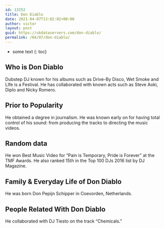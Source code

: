 ```yaml
---
id: 13252
title: Don Diablo
date: 2021-04-07T13:02:02+00:00
author: victor
layout: post
guid: https://ukdataservers.com/don-diablo/
permalink: /04/07/don-diablo/
---
```


* some text
{: toc}


## Who is Don Diablo



Dubstep DJ known for his albums such as Drive-By Disco, Wet Smoke and LIfe is a Festival. He has collaborated with known acts such as Steve Aoki, Diplo and Nicky Romero.

                
                
                
## Prior to Popularity



He obtained a degree in journalism. He was known early on for having total control of his sound: from producing the tracks to directing the music videos.

                
                
                
## Random data



He won Best Music Video for &#8220;Pain is Temporary, Pride is Forever&#8221; at the TMF Awards. He also ranked 15th in the Top 100 DJs 2016 list by DJ Magazine.

                
                
                
## Family & Everyday Life of Don Diablo



He was born Don Pepijn Schipper in Coevorden, Netherlands.

                
                
                
## People Related With Don Diablo



He collaborated with DJ Tiesto on the track &#8220;Chemicals.&#8221;

                
              
            
          
          
          